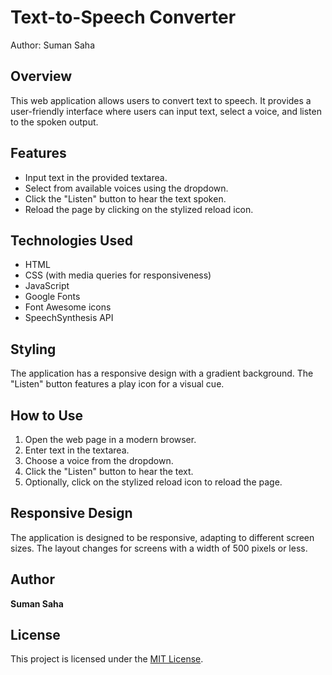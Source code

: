 # Text-to-Speech Converter

Author: Suman Saha

## Overview

This web application allows users to convert text to speech. It provides a user-friendly interface where users can input text, select a voice, and listen to the spoken output.

## Features

- Input text in the provided textarea.
- Select from available voices using the dropdown.
- Click the "Listen" button to hear the text spoken.
- Reload the page by clicking on the stylized reload icon.

## Technologies Used

- HTML
- CSS (with media queries for responsiveness)
- JavaScript
- Google Fonts
- Font Awesome icons
- SpeechSynthesis API

## Styling

The application has a responsive design with a gradient background. The "Listen" button features a play icon for a visual cue.

## How to Use

1. Open the web page in a modern browser.
2. Enter text in the textarea.
3. Choose a voice from the dropdown.
4. Click the "Listen" button to hear the text.
5. Optionally, click on the stylized reload icon to reload the page.

## Responsive Design

The application is designed to be responsive, adapting to different screen sizes. The layout changes for screens with a width of 500 pixels or less.

## Author

**Suman Saha**

## License

This project is licensed under the [MIT License](LICENSE).
